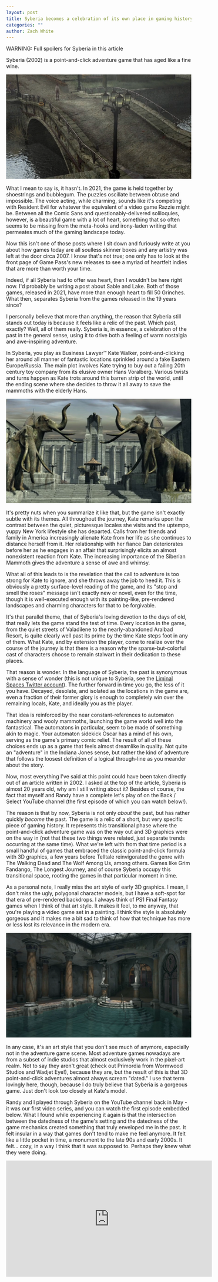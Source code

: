 ```yaml
---
layout: post
title: Syberia becomes a celebration of its own place in gaming history
categories: ""
author: Zach White 
---
```


WARNING: Full spoilers for Syberia in this article

Syberia (2002) is a point-and-click adventure game that has aged like a fine wine.

![A quiet street in the village of Valadilene](/images/posts/2021-12-09-syberia/image2.png)

What I mean to say is, it hasn't. In 2021, the game is held together by shoestrings and bubblegum. The puzzles oscillate between obtuse and impossible. The voice acting, while charming, sounds like it's competing with Resident Evil for whatever the equivalent of a video game Razzie might be. Between all the Comic Sans and questionably-delivered soliloquies, however, is a beautiful game with a lot of heart, something that so often seems to be missing from the meta-hooks and irony-laden writing that permeates much of the gaming landscape today.

Now this isn't one of those posts where I sit down and furiously write at you about how games today are all soulless skinner boxes and any artistry was left at the door circa 2007. I know that's not true; one only has to look at the front page of Game Pass's new releases to see a myriad of heartfelt indies that are more than worth your time.

Indeed, if all Syberia had to offer was heart, then I wouldn't be here right now. I'd probably be writing a post about Sable and Lake. Both of those games, released in 2021, have more than enough heart to fill 50 Grinches. What then, separates Syberia from the games released in the 19 years since?

I personally believe that more than anything, the reason that Syberia still stands out today is because it feels like a relic of the past. Which past, exactly? Well, all of them really. Syberia is, in essence, a celebration of the past in the general sense, using it to drive both a feeling of warm nostalgia and awe-inspiring adventure.

In Syberia, you play as Business Lawyer™ Kate Walker, point-and-clicking her around all manner of fantastic locations sprinkled around a fake Eastern Europe/Russia. The main plot involves Kate trying to buy out a failing 20th century toy company from its elusive owner Hans Voralberg. Various twists and turns happen as Kate trots around this barren strip of the world, until the ending scene where she decides to throw it all away to save the mammoths with the elderly Hans.

![Mammoths at Barrockstadt University](/images/posts/2021-12-09-syberia/image1.png)

It's pretty nuts when you summarize it like that, but the game isn't exactly subtle with its themes. All throughout the journey, Kate remarks upon the contrast between the quiet, picturesque locales she visits and the uptempo, yuppy New York lifestyle she has departed. Calls from her friends and family in America increasingly alienate Kate from her life as she continues to distance herself from it. Her relationship with her fiance Dan deteriorates before her as he engages in an affair that surprisingly elicits an almost nonexistent reaction from Kate. The increasing importance of the Siberian Mammoth gives the adventure a sense of awe and whimsy.

What all of this leads to is the revelation that the call to adventure is too strong for Kate to ignore, and she throws away the job to heed it. This is obviously a pretty surface-level reading of the game, and its "stop and smell the roses" message isn't exactly new or novel, even for the time, though it is well-executed enough with its painting-like, pre-rendered landscapes and charming characters for that to be forgivable.

It's that parallel theme, that of Syberia's loving devotion to the days of old, that really lets the game stand the test of time. Every location in the game, from the quiet streets of Valadilene to the nearly-abandoned Aralbad Resort, is quite clearly well past its prime by the time Kate steps foot in any of them. What Kate, and by extension the player, come to realize over the course of the journey is that there is a reason why the sparse-but-colorful cast of characters choose to remain stalwart in their dedication to these places.

That reason is wonder. In the language of Syberia, the past is synonymous with a sense of wonder (this is not unique to Syberia, see the [Liminal Spaces Twitter account](https://twitter.com/SpaceLiminalBot)). The further forward in time you go, the less of it you have. Decayed, desolate, and isolated as the locations in the game are, even a fraction of their former glory is enough to completely win over the remaining locals, Kate, and ideally you as the player.

That idea is reinforced by the near constant-references to automaton machinery and wooly mammoths, launching the game world well into the fantastical. The automatons in particular, seem to be made of something akin to magic. Your automaton sidekick Oscar has a mind of his own, serving as the game's primary comic relief. The result of all of these choices ends up as a game that feels almost dreamlike in quality. Not quite an "adventure" in the Indiana Jones sense, but rather the kind of adventure that follows the loosest definition of a logical through-line as you meander about the story.

Now, most everything I've said at this point could have been taken directly out of an article written in 2002. I asked at the top of the article, Syberia is almost 20 years old, why am I still writing about it? Besides of course, the fact that myself and Randy have a complete let's play of on the Back / Select YouTube channel (the first episode of which you can watch below!).

The reason is that by now, Syberia is not only *about* the past, but has rather quickly *become* the past. The game is a relic of a short, but very specific piece of gaming history. It represents this transitional phase where the point-and-click adventure game was on the way out and 3D graphics were on the way in (not that these two things were related, just separate trends occurring at the same time). What we're left with from that time period is a small handful of games that embraced the classic point-and-click formula with 3D graphics, a few years before Telltale reinvigorated the genre with The Walking Dead and The Wolf Among Us, among others. Games like Grim Fandango, The Longest Journey, and of course Syberia occupy this transitional space, rooting the games in that particular moment in time.

As a personal note, I really miss the art style of early 3D graphics. I mean, I don't miss the ugly, polygonal character models, but I have a soft-spot for that era of pre-rendered backdrops. I always think of PS1 Final Fantasy games when I think of that art style. It makes it feel, to me anyway, that you're playing a video game set in a painting. I think the style is absolutely gorgeous and it makes me a bit sad to think of how that technique has more or less lost its relevance in the modern era.

![A pool in the near-deserted Aralbad Resort](/images/posts/2021-12-09-syberia/image3.png)

In any case, it's an art style that you don't see much of anymore, especially not in the adventure game scene. Most adventure games nowadays are from a subset of indie studios that almost exclusively work in the pixel-art realm. Not to say they aren't great (check out Primordia from Wormwood Studios and Wadjet Eye!), because they are, but the result of this is that 3D point-and-click adventures almost always scream "dated." I use that term lovingly here, though, because I do truly believe that Syberia is a gorgeous game. Just don't look too closely at Kate's model.

Randy and I played through Syberia on the YouTube channel back in May - it was our first video series, and you can watch the first episode embedded below. What I found while experiencing it again is that the intersection between the datedness of the game's setting and the datedness of the game mechanics created something that truly enveloped me in the past. It felt insular in a way that games don't tend to make me feel anymore. It felt like a little pocket in time, a monument to the late 90s and early 2000s. It felt... cozy, in a way I think that it was supposed to. Perhaps they knew what they were doing.

<iframe width="560" height="315" src="https://www.youtube.com/embed/VRrePNkguQY" title="YouTube video player" frameborder="0" allow="accelerometer; autoplay; clipboard-write; encrypted-media; gyroscope; picture-in-picture" allowfullscreen></iframe>